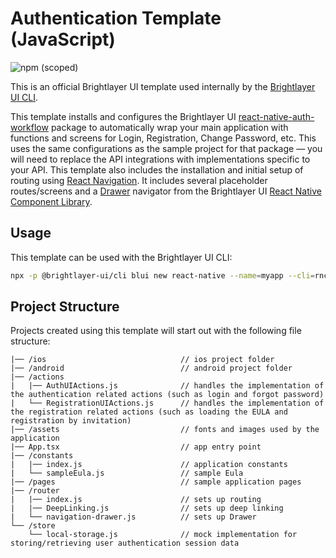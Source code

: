 # Authentication Template (JavaScript)

![npm (scoped)](https://img.shields.io/npm/v/@brightlayer-ui/react-native-template-authentication?color=%23007bc1&label=%40brightlayer-ui%2Freact-native-template-authentication)

This is an official Brightlayer UI template used internally by the [Brightlayer UI CLI](https://www.npmjs.com/package/@brightlayer-ui/cli).

This template installs and configures the Brightlayer UI [react-native-auth-workflow](https://www.npmjs.com/package/@brightlayer-ui/react-native-auth-workflow) package to automatically wrap your main application with functions and screens for Login, Registration, Change Password, etc. This uses the same configurations as the sample project for that package — you will need to replace the API integrations with implementations specific to your API. This template also includes the installation and initial setup of routing using [React Navigation](https://reactnavigation.org/). It includes several placeholder routes/screens and a [Drawer](https://brightlayer-ui-components.github.io/react-native/?path=/info/components-documentation--drawer) navigator from the Brightlayer UI [React Native Component Library](https://www.npmjs.com/package/@brightlayer-ui/react-native-components).

## Usage
This template can be used with the Brightlayer UI CLI:
```sh
npx -p @brightlayer-ui/cli blui new react-native --name=myapp --cli=rnc --language=js --template=authentication
```

## Project Structure
Projects created using this template will start out with the following file structure:

```
|── /ios                              // ios project folder
|── /android                          // android project folder
|── /actions                          
|   |── AuthUIActions.js              // handles the implementation of the authentication related actions (such as login and forgot password)
|   └── RegistrationUIActions.js      // handles the implementation of the registration related actions (such as loading the EULA and registration by invitation)
|── /assets                           // fonts and images used by the application
|── App.tsx                           // app entry point
|── /constants                          
|   |── index.js                      // application constants
|   └── sampleEula.js                 // sample Eula
|── /pages                            // sample application pages
|── /router                             
|   |── index.js                      // sets up routing
|   |── DeepLinking.js                // sets up deep linking
|   └── navigation-drawer.js          // sets up Drawer
└── /store                             
    └── local-storage.js              // mock implementation for storing/retrieving user authentication session data 
```